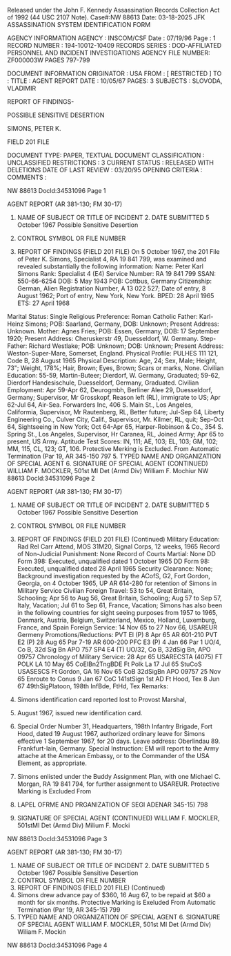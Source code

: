 Released under the John F. Kennedy
Assassination Records Collection Act of
1992 (44 USC 2107 Note). Case#:NW
88613 Date: 03-18-2025
JFK ASSASSINATION SYSTEM
IDENTIFICATION FORM

AGENCY INFORMATION
AGENCY : INSCOM/CSF 
Date : 07/19/96
Page : 1
RECORD NUMBER : 194-10012-10409
RECORDS SERIES : DOD-AFFILIATED PERSONNEL AND INCIDENT INVESTIGATIONS
AGENCY FILE NUMBER: ZF000003W PAGES 797-799

DOCUMENT INFORMATION
ORIGINATOR : USA
FROM : [ RESTRICTED ]
TO : 
TITLE : AGENT REPORT
DATE : 10/05/67
PAGES: 3
SUBJECTS : SLOVODA, VLADIMIR

REPORT OF FINDINGS-

POSSIBLE SENSITIVE DESERTION

SIMONS, PETER K.

FIELD 201 FILE

DOCUMENT TYPE: PAPER, TEXTUAL DOCUMENT
CLASSIFICATION : UNCLASSIFIED
RESTRICTIONS : 3
CURRENT STATUS : RELEASED WITH DELETIONS
DATE OF LAST REVIEW : 03/20/95
OPENING CRITERIA :
COMMENTS :

NW 88613 Docld:34531096 Page 1

AGENT REPORT
(AR 381-130; FM 30-17)
1. NAME OF SUBJECT OR TITLE OF INCIDENT 2. DATE SUBMITTED
5 October 1967
Possible Sensitive Desertion
3. CONTROL SYMBOL OR FILE NUMBER

4. REPORT OF FINDINGS
(FIELD 201 FILE) On 5 October 1967, the 201 File of Peter K. Simons,
Specialist 4, RA 19 841 799, was examined and revealed substantially the
following information:
Name: Peter Karl Simons
Rank: Specialist 4 (E4)
Service Number: RA 19 841 799
SSAN: 550-66-6254
DOB: 5 May 1943
POB: Cottbus, Germany
Citizenship: German, Alien Registration Number, A 13 022 527;
Date of entry, 8 August 1962; Port of entry, New
York, New York.
BPED: 28 April 1965
ETS: 27 April 1968

Marital Status: Single
Religious Preference: Roman Catholic
Father: Karl-Heinz Simons; POB: Saarland, Germany, DOB:
Unknown; Present Address: Unknown.
Mother: Agnes Fries; POB: Essen, Germany, DOB:
17 September 1920; Present Address:
Cheruskerstr 49, Duesseldorf, W. Germany.
Step-Father: Richard Westlake; POB: Unknown; DOB: Unknown;
Present Address: Weston-Super-Mare, Somerset,
England.
Physical Profile: PULHES 111 121, Code B, 28 August 1965
Physical Description: Age, 24; Sex, Male; Height, 73"; Weight, 178%;
Hair, Brown; Eyes, Brown; Scars or marks, None.
Civilian Education: 55-59, Martin-Buteer; Dierdorf, W. Germany, Graduated;
59-62, Dierdorf Handesischule, Duesseldorf, Germany,
Graduated.
Civilian Employment: Apr 59-Apr 62, Deurogmbh, Berliner Alee 29, Duesseldorf,
Germany; Supervisor, Mr Grosskopf, Reason left (RL),
immigrate to US; Apr 62-Jul 64, Air-Sea. Forwarders Inc,
406 S. Main St., Los Angeles, Califormia, Supervisor,
Mr Rautenberg, RL, Better future; Jul-Sep 64, Liberty
Engineering Co., Culver City, Calif., Supervisor, Mr.
Kilmer, RL, quit; Sep-Oct 64, Sightseeing in New York;
Oct 64-Apr 65, Harper-Robinson & Co., 354 S. Spring St.,
Los Angeles, Supervisor, Hr Caranea, RL, Joined Army;
Apr 65 to present, US Army.
Aptitude Test Scores: IN, 111; AE, 103; EL, 103; GM, 102; MM, 115, CL, 123;
GT, 106.
Protective Merking is Excluded. From
Automatic Termination (Par 19, AR 345-150
797
5. TYPED NAME AND ORGANIZATION OF SPECIAL AGENT 6. SIGNATURE OF SPECIAL AGENT
(CONTINUED)
WILLIAM F. MOCKLER, 501st MI Det (Armd Div) William F. Mochiur
NW 88613 Docld:34531096 Page 2

AGENT REPORT
(AR 381-130; FM 30-17)
1. NAME OF SUBJECT OR TITLE OF INCIDENT 2. DATE SUBMITTED
5 October 1967
Possible Sensitive Desertion
3. CONTROL SYMBOL OR FILE NUMBER

4. REPORT OF FINDINGS (FIELD 201 FILE) (Continued)
Military Education: Rad Rel Carr Attend, MOS 31M20, Signal
Corps, 12 weeks, 1965
Record of Non-Judicial
Punishment: None
Record of Courts Martial: None
DD Form 398: Executed, unqualified dated 1 October 1965
DD Form 98: Executed, unqualified dated 28 April 1965
Security Clearance: None; Background investigation requested
by the ACofS, G2, Fort Gordon, Georgia,
on 4 October 1965, UP AR 614-280 for
retention of Simons in Military Service
Civilian Foreign Travel: 53 to 54, Great Britain, Schooling; Apr 56
to Aug 56, Great Britain, Schooling; Aug 57
to Sep 57, Italy, Vacation; Jul 61 to Sep 61,
France, Vacation; Simons has also been in the
following countries for sight seeing purposes
from 1957 to 1965, Denmark, Austria, Belgium,
Switzerland, Mexico, Holland, Luxemburg, France,
and Spain
Foreign Service: 14 Nov 65 to 27 Nov 66, USAREUR Germeny
Promotions/Reductions: PVT El (P) 8 Apr 65 AR 601-210
PVT E2 (P) 28 Aug 65 Par 7-19 AR 600-200
PFC E3 (P) 4 Jan 66 Par 1 UO/4, Co B, 32d Sig Bn
ΑΡΟ 757
SP4 E4 (T) UO/32, Co B, 32dSig Bn, APO 09757
Chronology of Military
Service:
28 Apr 65 USARECSTA (4075) FT POLK LA
10 May 65 CoElBn2TngBDE Ft Polk La
17 Jul 65 StuCoS USASESCS Ft Gordon, GA
16 Nov 65 CoB 32dSigBn APO 09757
25 Nov 65 Enroute to Conus
9 Jan 67 CoC 141stSign 1st AD Ft Hood, Tex
8 Jun 67 49thSigPlatoon, 198th InfBde, FtHd, Tex
Remarks:
1. Simons identification card reported lost to Provost Marshal,
17. August 1967, issued new identification card.
2. Special Order Number 31, Headquarters, 198th Infantry Brigade,
Fort Hood, dated 19 August 1967, authorized ordinary leave for Simons
effective 1 September 1967, for 20 days. Leave address: Oberlindau 89.
Frankfurt-lain, Germany. Special Instruction: EM will report to the
Army attache at the American Embassy, or to the Commander of the USA
Element, as appropriate.
3. Simons enlisted under the Buddy Assignment Plan, with one
Michael C. Morgan, RA 19 841 794, for further assignment to USAREUR.
Protective Marking is Excluded From
5. LAPEL OFRME AND PRGANIZATION OF SEGI ADENAR 345-15)
798
6. SIGNATURE OF SPECIAL AGENT
(CONTINUED)
WILLIAM F. MOCKLER, 501stMI Det (Armd Div) Milium F. Mocki

NW 88613 Docld:34531096 Page 3

AGENT REPORT
(AR 381-130; FM 30-17)
1. NAME OF SUBJECT OR TITLE OF INCIDENT 2. DATE SUBMITTED
5 October 1967
Possible Sensitive Desertion
3. CONTROL SYMBOL OR FILE NUMBER
4. REPORT OF FINDINGS (FIELD 201 FILE) (Continued)
4. Simons drew advance pay of $360, 16 Aug 67, to be repaid
at $60 a month for six months.
Protective Marking is Exeluded From
Automatic Termination (Par 19, AR 345-15)
799
5. TYPED NAME AND ORGANIZATION OF SPECIAL AGENT 6. SIGNATURE OF SPECIAL AGENT
WILLIAM F. MOCKLER, 501st MI Det (Armd Div) Wiliam F. Mockin

NW 88613 Docld:34531096 Page 4
